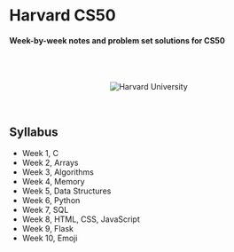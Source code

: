 # Harvard CS50
#### Week-by-week notes and problem set solutions for CS50

<br /><br />

<p align="center">
  <img src="https://user-images.githubusercontent.com/110672478/213848420-2ad00be8-f641-4623-b8aa-1830f2b0ea76.png" alt="Harvard University">
</p>

<br />

## Syllabus

* Week 1, C
* Week 2, Arrays
* Week 3, Algorithms
* Week 4, Memory
* Week 5, Data Structures
* Week 6, Python
* Week 7, SQL
* Week 8, HTML, CSS, JavaScript
* Week 9, Flask
* Week 10, Emoji
